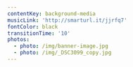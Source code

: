 ```yaml
---
contentKey: background-media
musicLink: 'http://smarturl.it/jjrfq7'
fontColor: black
transitionTime: '10'
photos:
  - photo: /img/banner-image.jpg
  - photo: /img/_DSC3099_copy.jpg
---
```

